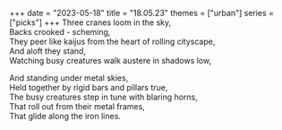 +++
date = "2023-05-18"
title = "18.05.23"
themes = ["urban"]
series = ["picks"]
+++
Three cranes loom in the sky,  
Backs crooked - scheming,  
They peer like kaijus from the heart of rolling cityscape,  
And aloft they stand,  
Watching busy creatures walk austere in shadows low,  
  
And standing under metal skies,  
Held together by rigid bars and pillars true,  
The busy creatures step in tune with blaring horns,  
That roll out from their metal frames,  
That glide along the iron lines.

